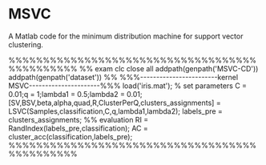 # MSVC
A Matlab code for the minimum  distribution machine for support vector clustering.

%%%%%%%%%%%%%%%%%%%%%%%%%%%%%%%%%%%%%%%%%%%%%% %% exam
clc
close all
addpath(genpath('MSVC-CD'))
addpath(genpath('dataset'))
%% %%%------------------------kernel MSVC----------------------%%%
load('iris.mat');
% set parameters
C = 0.01;q = 1;lambda1 = 0.5;lambda2 = 0.01;
[SV,BSV,beta,alpha,quad,R,ClusterPerQ,clusters_assignments]  = LSVC(Samples,classification,C,q,lambda1,lambda2);
labels_pre = clusters_assignments;
%% evaluation
RI = RandIndex(labels_pre,classification);
AC = cluster_acc(classification,labels_pre);
%%%%%%%%%%%%%%%%%%%%%%%%%%%%%%%%%%%%%%%%%%%%%%

